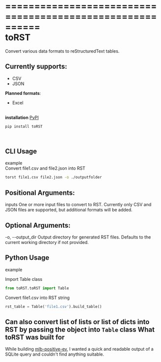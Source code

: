 ==========================================================
<br>toRST
=====

Convert various data formats to reStructuredText tables.

**Currently supports**:
----------------------

- CSV
- JSON

**Planned formats**:


- Excel<br><br>

**installation**
[PyPI](https://pypi.org/project/toRST/)<br>
```bash
pip install toRST
```
<br>

**CLI Usage**
-------------
example<br>
  Convert file1.csv and file2.json into RST
```bash
torst file1.csv file2.json -o ./outputfolder
```
**Positional Arguments**:
------------------------

inputs
  One or more input files to convert to RST. Currently only CSV and JSON files are 
  supported, but additional formats will be added.

**Optional Arguments**:
---------------------- 

-o, --output_dir
  Output directory for generated RST files. Defaults to the current 
  working directory if not provided.

**Python Usage**
-------------
example<br>
  
Import Table class
```python
from toRST.toRST import Table
```
Convert file1.csv into RST string
```python
rst_table = Table('file1.csv').build_table()
```
Can also convert list of lists or list of dicts into RST by passing the object into ```Table``` class
**What toRST was built for**
----------------------------

While building [mlb-positive-ev](https://github.com/jrey999/mlb-positive-ev), I wanted a quick and readable output of a SQLite query and couldn't find anything suitable.